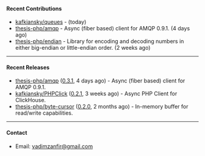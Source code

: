 #### Recent Contributions

- [kafkiansky/queues](https://github.com/kafkiansky/queues) -  (today)
- [thesis-php/amqp](https://github.com/thesis-php/amqp) - Async (fiber based) client for AMQP 0.9.1. (4 days ago)
- [thesis-php/endian](https://github.com/thesis-php/endian) - Library for encoding and decoding numbers in either big-endian or little-endian order. (2 weeks ago)

---

#### Recent Releases

- [thesis-php/amqp](https://github.com/thesis-php/amqp) ([0.3.1](https://github.com/thesis-php/amqp/releases/tag/0.3.1), 4 days ago) - Async (fiber based) client for AMQP 0.9.1.
- [kafkiansky/PHPClick](https://github.com/kafkiansky/PHPClick) ([0.2.1](https://github.com/kafkiansky/PHPClick/releases/tag/0.2.1), 3 weeks ago) - Async PHP Client for ClickHouse.
- [thesis-php/byte-cursor](https://github.com/thesis-php/byte-cursor) ([0.2.0](https://github.com/thesis-php/byte-cursor/releases/tag/0.2.0), 2 months ago) - In-memory buffer for read/write capabilities.

---

#### Contact

- Email: [vadimzanfir@gmail.com](mailto://vadimzanfir@gmail.com)

